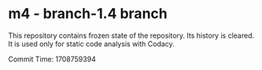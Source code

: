 # m4 - branch-1.4 branch

This repository contains frozen state of the repository.
Its history is cleared. It is used only for static code
analysis with Codacy.

Commit Time: 1708759394